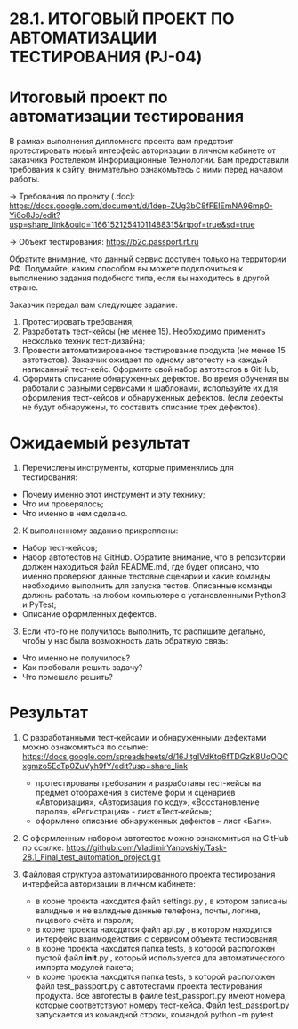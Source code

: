 # 28.1. ИТОГОВЫЙ ПРОЕКТ ПО АВТОМАТИЗАЦИИ ТЕСТИРОВАНИЯ (PJ-04)

# Итоговый проект по автоматизации тестирования
В рамках выполнения дипломного проекта вам предстоит протестировать новый интерфейс авторизации в личном кабинете от заказчика Ростелеком Информационные Технологии. Вам предоставили требования к сайту, внимательно ознакомьтесь с ними перед началом работы. 

→ Требования по проекту (.doc): https://docs.google.com/document/d/1dep-ZUg3bC8fFEIEmNA96mp0-Yi6o8Jo/edit?usp=share_link&ouid=116615212541011488315&rtpof=true&sd=true

→ Объект тестирования: https://b2c.passport.rt.ru

Обратите внимание, что данный сервис доступен только на территории РФ. Подумайте, каким способом вы можете подключиться к выполнению задания подобного типа, если вы находитесь в другой стране.

Заказчик передал вам следующее задание:

 1. Протестировать требования;
 2. Разработать тест-кейсы (не менее 15). Необходимо применить несколько техник тест-дизайна;
 3. Провести автоматизированное тестирование продукта (не менее 15 автотестов). Заказчик ожидает по одному автотесту на каждый написанный тест-кейс. Оформите свой набор автотестов в GitHub;
 4. Оформить описание обнаруженных дефектов. Во время обучения вы работали с разными сервисами и шаблонами, используйте их для оформления тест-кейсов и обнаруженных дефектов. (если дефекты не будут обнаружены, то составить описание трех дефектов).


# Ожидаемый результат

 1. Перечислены инструменты, которые применялись для тестирования:
 - Почему именно этот инструмент и эту технику;
 - Что им проверялось;
 - Что именно в нем сделано.

 2. К выполненному заданию прикреплены:
 - Набор тест-кейсов;
 - Набор автотестов на GitHub. Обратите внимание, что в репозитории должен находиться файл README.md, где будет описано, что именно проверяют данные тестовые сценарии и какие команды необходимо выполнить для запуска тестов. Описанные команды должны работать на любом компьютере с установленными Python3 и PyTest;
 - Описание оформленных дефектов.
    
 3. Если что-то не получилось выполнить, то распишите детально, чтобы у нас была возможность дать обратную связь:
 - Что именно не получилось?
 - Как пробовали решить задачу?
 - Что помешало решить?


# Результат

 1. С разработанными тест-кейсами и обнаруженными дефектами можно ознакомиться по ссылке:
    https://docs.google.com/spreadsheets/d/16JltgIVdKtq6fTDGzK8UqOQCxgmzo5EoTp0ZuVyh9fY/edit?usp=share_link
    - протестированы требования и разработаны тест-кейсы на предмет отображения в системе форм и сценариев «Авторизация», «Авторизация по коду», «Восстановление пароля», «Регистрация» - лист «Тест-кейсы»;
    - оформлено описание обнаруженных дефектов – лист «Баги».

 2. С оформленным набором автотестов можно ознакомиться на GitHub по ссылке:
https://github.com/VladimirYanovskiy/Task-28.1_Final_test_automation_project.git
    
 3. Файловая структура автоматизированного проекта тестирования интерфейса авторизации в личном кабинете:
    - в корне проекта находится файл settings.py , в котором записаны валидные и не валидные данные телефона, почты, логина, лицевого счёта и пароля;
    - в корне проекта находится файл api.py , в котором находится интерфейс взаимодействия с сервисом объекта тестирования;
    - в корне проекта находится папка tests, в которой расположен пустой файл __init__.py , который используется для автоматического импорта модулей пакета;
    - в корне проекта находится папка tests, в которой расположен файл test_passport.py с автотестами проекта тестирования продукта. Все автотесты в файле test_passport.py имеют номера, которые соответствуют номеру тест-кейса. Файл test_passport.py запускается из командной строки, командой python -m pytest
